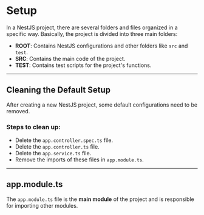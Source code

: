 # Setup

In a NestJS project, there are several folders and files organized in a specific way. Basically, the project is divided into three main folders:

- **ROOT**: Contains NestJS configurations and other folders like `src` and `test`.
- **SRC**: Contains the main code of the project.
- **TEST**: Contains test scripts for the project's functions.

---

## Cleaning the Default Setup

After creating a new NestJS project, some default configurations need to be removed.

### Steps to clean up:

- Delete the `app.controller.spec.ts` file.
- Delete the `app.controller.ts` file.
- Delete the `app.service.ts` file.
- Remove the imports of these files in `app.module.ts`.

---

## app.module.ts

The `app.module.ts` file is the **main module** of the project and is responsible for importing other modules.
